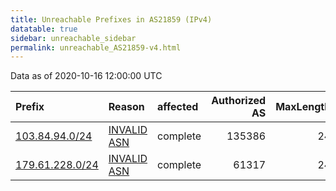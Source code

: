 ```yaml
---
title: Unreachable Prefixes in AS21859 (IPv4)
datatable: true
sidebar: unreachable_sidebar
permalink: unreachable_AS21859-v4.html
---
```


Data as of 2020-10-16 12:00:00 UTC


<div class="datatable-begin"></div>

| Prefix                                                   | Reason                                                                                                 | affected   |   Authorized AS |   MaxLength | Anchor                                         |   unreachable /24s |
|:---------------------------------------------------------|:-------------------------------------------------------------------------------------------------------|:-----------|----------------:|------------:|:-----------------------------------------------|-------------------:|
| [103.84.94.0/24](https://stat.ripe.net/103.84.94.0/24)   | [INVALID ASN](https://rpki-validator.ripe.net/announcement-preview?asn=AS21859&prefix=103.84.94.0/24)  | complete   |          135386 |          24 | [APNIC](unreachable_APNIC_RPKI_Root-v4.html)   |                  1 |
| [179.61.228.0/24](https://stat.ripe.net/179.61.228.0/24) | [INVALID ASN](https://rpki-validator.ripe.net/announcement-preview?asn=AS21859&prefix=179.61.228.0/24) | complete   |           61317 |          24 | [LACNIC](unreachable_LACNIC_RPKI_Root-v4.html) |                  1 |

<div class="datatable-end"></div>